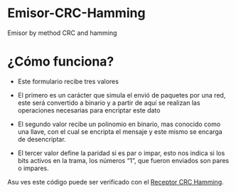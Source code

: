# Emisor-CRC-Hamming
Emisor by method CRC and hamming 

# ¿Cómo funciona?

- Este formulario recibe tres valores

- El primero es un carácter que simula el envió de paquetes por una red, este será convertido a binario y a partir de aquí se realizan las operaciones necesarias para encriptar este dato

- El segundo valor recibe un polinomio en binario, mas conocido como una llave, con el cual se encripta el mensaje y este mismo se encarga de desencriptar.

- El tercer valor define la paridad si es par o impar, esto nos indica si los bits activos en la trama, los números “1”, que fueron enviados son pares o impares.

Asu ves este código puede ser verificado con el [Receptor CRC Hamming](https://llfreedll.github.io/Receptor-CRC-Hamming/).

